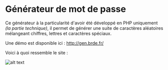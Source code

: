 # Générateur de mot de passe

Ce générateur à la particularité d'avoir été développé en PHP uniquement _(la partie technique)_, il permet de générer une suite de caractères aléatoires mélangeant chiffres, lettres et caractères spéciaux.

Une démo est disponible ici : http://gen.brde.fr/

Voici à quoi ressemble le site :

![alt text](http://www.brde.fr/gen/1.png "Démo")


